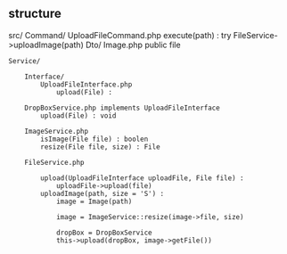 
## structure 



src/
    Command/
        UploadFileCommand.php
            execute(path) :
                try
                    FileService->uploadImage(path)
    Dto/
        Image.php
            public file

    Service/
    
        Interface/
            UploadFileInterface.php
                upload(File) :

        DropBoxService.php implements UploadFileInterface
            upload(File) : void

        ImageService.php
            isImage(File file) : boolen
            resize(File file, size) : File

        FileService.php
        
            upload(UploadFileInterface uploadFile, File file) :
                uploadFile->upload(file)
            uploadImage(path, size = 'S') :
                image = Image(path)
                
                image = ImageService::resize(image->file, size)

                dropBox = DropBoxService
                this->upload(dropBox, image->getFile())

